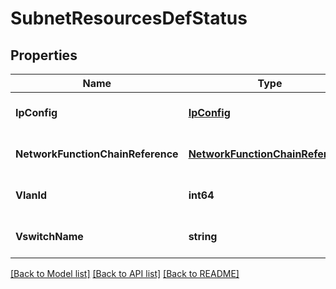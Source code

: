 # SubnetResourcesDefStatus

## Properties
Name | Type | Description | Notes
------------ | ------------- | ------------- | -------------
**IpConfig** | [**IpConfig**](ip_config.md) |  | [optional] [default to null]
**NetworkFunctionChainReference** | [**NetworkFunctionChainReference**](network_function_chain_reference.md) |  | [optional] [default to null]
**VlanId** | **int64** |  | [optional] [default to null]
**VswitchName** | **string** |  | [optional] [default to null]

[[Back to Model list]](../README.md#documentation-for-models) [[Back to API list]](../README.md#documentation-for-api-endpoints) [[Back to README]](../README.md)
